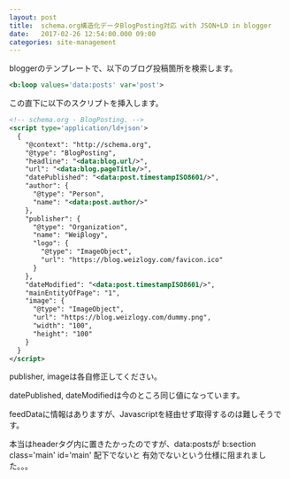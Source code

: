 ```yaml
---
layout: post
title:  schema.org構造化データBlogPosting対応 with JSON+LD in blogger
date:   2017-02-26 12:54:00.000 09:00
categories: site-management
---
```


bloggerのテンプレートで、以下のブログ投稿箇所を検索します。 

```xml
<b:loop values='data:posts' var='post'>
```

この直下に以下のスクリプトを挿入します。 

```xml
<!-- schema.org - BlogPosting. -->
<script type='application/ld+json'>
  {
    "@context": "http://schema.org",
    "@type": "BlogPosting",
    "headline": "<data:blog.url/>",
    "url": "<data:blog.pageTitle/>",
    "datePublished": "<data:post.timestampISO8601/>",
    "author": {
      "@type": "Person",
      "name": "<data:post.author/>"
    },
    "publisher": {
      "@type": "Organization",
      "name": "Weiβlogy",
      "logo": {
        "@type": "ImageObject",
        "url": "https://blog.weizlogy.com/favicon.ico"
      }
    },
    "dateModified": "<data:post.timestampISO8601/>",
    "mainEntityOfPage": "1",
    "image": {
      "@type": "ImageObject",
      "url": "https://blog.weizlogy.com/dummy.png",
      "width": "100",
      "height": "100"
    }
  }
</script>
```

publisher, imageは各自修正してください。 

datePublished, dateModifiedは今のところ同じ値になっています。

feedDataに情報はありますが、Javascriptを経由せず取得するのは難しそうです。 

本当はheaderタグ内に置きたかったのですが、data:postsが b:section class='main' id='main' 配下でないと
有効でないという仕様に阻まれました。。。 
